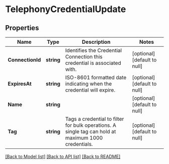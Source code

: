 # TelephonyCredentialUpdate

## Properties
Name | Type | Description | Notes
------------ | ------------- | ------------- | -------------
**ConnectionId** | **string** | Identifies the Credential Connection this credential is associated with. | [optional] [default to null]
**ExpiresAt** | **string** | ISO-8601 formatted date indicating when the credential will expire. | [optional] [default to null]
**Name** | **string** |  | [optional] [default to null]
**Tag** | **string** | Tags a credential to filter for bulk operations. A single tag can hold at maximum 1000 credentials. | [optional] [default to null]

[[Back to Model list]](../README.md#documentation-for-models) [[Back to API list]](../README.md#documentation-for-api-endpoints) [[Back to README]](../README.md)

